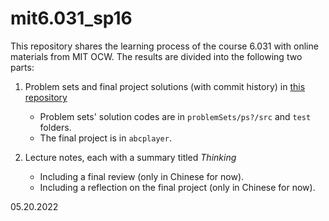 # mit6.031_sp16

This repository shares the learning process of the course 6.031 with online materials from MIT OCW. The results are divided into the following two parts:

1. Problem sets and final project solutions (with commit history) in [this repository](https://github.com/splendidField/mit6.031_sp16_pset)

   - Problem sets' solution codes are in `problemSets/ps?/src` and `test` folders.
   - The final project is in `abcplayer`.
2. Lecture notes, each with a summary titled *Thinking*
   - Including a final review (only in Chinese for now).
   - Including a reflection on the final project (only in Chinese for now).

05.20.2022


